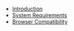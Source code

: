 * [Introduction](introduction)
* [System Requirements](system-requirements)
* [Browser Compatibility](browser)
